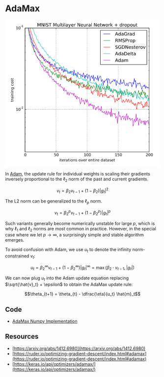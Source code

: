 # AdaMax

![AdaMax Example](doc/adamax_example.PNG)

In [Adam](https://ml-explained.com/blog/adam-explained), the update rule for individual weights is scaling their gradients inversely proportional to the $\ell_2$ norm of the past and current gradients.

$$v_t = \beta_2 v_{t-1} + (1 - \beta_2) |g_t|^2$$

The L2 norm can be generalized to the $\ell_p$ norm.

$$v_t = \beta_2^p v_{t-1} + (1 - \beta_2^p) |g_t|^p$$

Such variants generally become numerically unstable for large $p$, which is why $\ell_1$ and $\ell_2$ norms are most common in practice. However, in the special case where we let $p \rightarrow \infty$, a surprisingly simple and stable algorithm emerges.

To avoid confusion with Adam, we use $u_t$ to denote the infinity norm-constrained $v_t$:

$$
u_t = \beta_2^\infty v_{t-1} + (1 - \beta_2^\infty) |g_t|^\infty 
= \max(\beta_2 \cdot v_{t-1}, |g_t|) 
$$

We can now plug $u_t$ into the Adam update equation replacing $\sqrt{\hat{v}_t} + \epsilon$ to obtain the AdaMax update rule:

$$\theta_{t+1} = \theta_{t} - \dfrac{\eta}{u_t} \hat{m}_t$$

## Code

- [AdaMax Numpy Implementation](code/adamax.py)

## Resources

- [https://arxiv.org/abs/1412.6980](https://arxiv.org/abs/1412.6980)
- [https://ruder.io/optimizing-gradient-descent/index.html#adamax](https://ruder.io/optimizing-gradient-descent/index.html#adamax)
- [https://keras.io/api/optimizers/adamax/](https://keras.io/api/optimizers/adamax/)